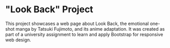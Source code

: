 # "Look Back" Project

This project showcases a web page about Look Back, the emotional one-shot manga by Tatsuki Fujimoto, and its anime adaptation. It was created as part of a university assignment to learn and apply Bootstrap for responsive web design.
